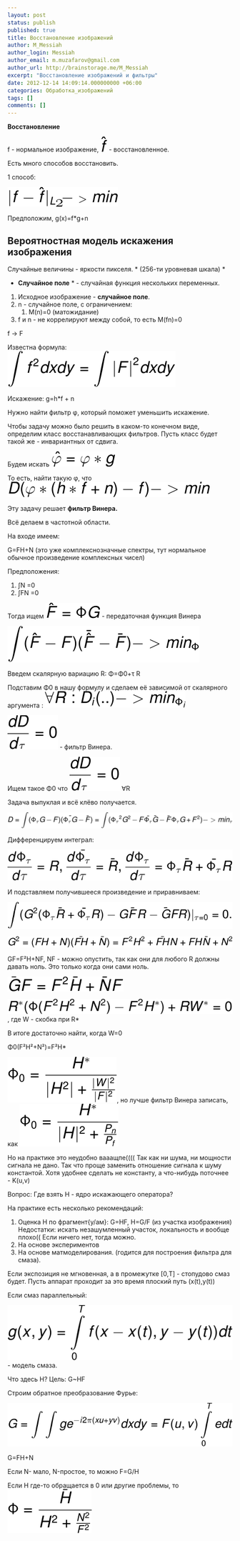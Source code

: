 ```yaml
---
layout: post
status: publish
published: true
title: Восстановление изображений
author: M_Messiah
author_login: Messiah
author_email: m.muzafarov@gmail.com
author_url: http://brainstorage.me/M_Messiah
excerpt: "Восстановление изображений и фильтры"
date: 2012-12-14 14:09:14.000000000 +06:00
categories: Обработка_изображений
tags: []
comments: []
---
```


**Восстановление**

f - нормальное изображение, ![hat_f](/img/hat_f.svg) - восстановленное.

Есть много способов восстановить.



1 способ: 

![norm_minimize](/img/norm_minimize.svg)

Предположим, g(x)=f*g+n

## Вероятностная модель искажения изображения ##
Случайные величины - яркости пикселя. * (256-ти уровневая шкала) *

* **Случайное поле** * - случайная функция нескольких переменных.

1.	Исходное изображение -&nbsp;**случайное поле**.
2.	n - случайное поле, с ограничением:
	1.	M(n)=0 (матожидание)
3.	f и n - не коррелируют между собой, то есть M(fn)=0

f -> F

Известна формула: ![integral square](/img/integral_square.svg)

Искажение: g=h*f + n

Нужно найти фильтр &phi;, который поможет уменьшить искажение.

Чтобы задачу можно было решить в каком-то конечном виде, определим класс восстанавливающих фильтров. Пусть класс будет такой же - инвариантных от сдвига.

Будем искать ![varphi*g](/img/varphi_g.svg)

То есть, найти такую &phi;, что ![varphi->min](/img/varphi_min.svg)

Эту задачу решает **фильтр Винера.**

Всё делаем в частотной области.

На входе имеем:

G=FH+N (это уже комплекснозначные спектры, тут нормальное обычное произведение комплексных чисел)

Предположения:

1.	&int;N =0
2.	&int;FN =0

Тогда ищем ![Viner](/img/trans_func_Viner.svg) - передаточная функция Винера

![Viner1](/img/viner1.svg)

Введем скалярную вариацию R: &Phi;=&Phi;0+&tau; R

Подставим &Phi;0 в нашу формулу и сделаем её зависимой от скалярного аргумента : ![Viner2](/img/viner2.svg)

![Viner filter](/img/viner_filter.svg) - фильтр Винера.

Ищем такое &Phi;0 что ![Viner filter](/img/viner_filter.svg) &forall;R

Задача выпуклая и всё клёво получается.

![Viner Task](/img/viner_task.svg)

Дифференцируем интеграл:

![Viner Task Diff](/img/viner_task1.svg)

И подставляем получившееся произведение и приравниваем:

![Viner Task 2](/img/viner_task2.svg)

![Viner Task 3](/img/viner_task3.svg)

GF=F&sup2;H+NF, NF - можно опустить, так как они для любого R должны давать ноль. Это только когда они сами ноль.

![Viner Task 4](/img/viner_task4.svg)

![Viner Task 5](/img/viner_task5.svg), где W - скобка при R*

В итоге достаточно найти, когда W=0

&Phi;0(F&sup2;H&sup2;+N&sup2;)=F&sup2;H*


![Viner Filter 1](/img/viner_filter1.svg), но лучше фильтр Винера записать, как ![Viner Filter 2](/img/viner_filter2.svg)

Но на практике это неудобно вааащпе(((( Так как ни шума, ни мощности сигнала не дано. Так что проще заменить отношение сигнала к шуму константой. Хотя удобнее сделать не константу, а что-нибудь поточнее - K(u,v)

Вопрос: Где взять H - ядро искажающего оператора?

На практике есть несколько рекомендаций:

1.	Оценка H по фрагмент{у/ам}:
	G=HF, H=G/F (из участка изображения) Недостатки: искать незашумленный участок, локальность и вообще плохо(( Если ничего нет, тогда можно.
2.	На основе экспериментов
3.	На основе матмоделирования. (годится для построения фильтра для смаза).

Если экспозиция не мгновенная, а в промежутке [0,T] - стопудово смаз будет. Пусть аппарат проходит за это время плоский путь (x(t),y(t))

Если смаз параллельный:

![Smaz](/img/model_smaz.svg) - модель смаза.

Что здесь H? Цель: G~HF

Строим обратное преобразование Фурье:

![Reverse Furie](/img/reverse_furie.svg)

G=FH+N

Если N- мало, N-простое, то можно F=G/H

Если H где-то обращается в 0 или другие проблемы, то ![Viner Task 6](/img/viner_task6.svg)

